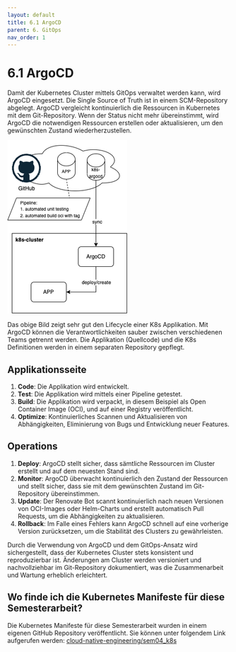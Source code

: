 ```yaml
---
layout: default
title: 6.1 ArgoCD
parent: 6. GitOps
nav_order: 1
---
```


# 6.1 ArgoCD

Damit der Kubernetes Cluster mittels GitOps verwaltet werden kann, wird ArgoCD eingesetzt. Die Single Source of Truth ist in einem SCM-Repository abgelegt. ArgoCD vergleicht kontinuierlich die Ressourcen in Kubernetes mit dem Git-Repository. Wenn der Status nicht mehr übereinstimmt, wird ArgoCD die notwendigen Ressourcen erstellen oder aktualisieren, um den gewünschten Zustand wiederherzustellen.

![gitops](../../resources/images/gitops.png)

Das obige Bild zeigt sehr gut den Lifecycle einer K8s Applikation. Mit ArgoCD können die Verantwortlichkeiten sauber zwischen verschiedenen Teams getrennt werden. Die Applikation (Quellcode) und die K8s Definitionen werden in einem separaten Repository gepflegt.

## Applikationsseite

1. **Code**: Die Applikation wird entwickelt.
2. **Test**: Die Applikation wird mittels einer Pipeline getestet.
3. **Build**: Die Applikation wird verpackt, in diesem Beispiel als Open Container Image (OCI), und auf einer Registry veröffentlicht.
4. **Optimize**: Kontinuierliches Scannen und Aktualisieren von Abhängigkeiten, Eliminierung von Bugs und Entwicklung neuer Features.

## Operations

1. **Deploy**: ArgoCD stellt sicher, dass sämtliche Ressourcen im Cluster erstellt und auf dem neuesten Stand sind.
2. **Monitor**: ArgoCD überwacht kontinuierlich den Zustand der Ressourcen und stellt sicher, dass sie mit dem gewünschten Zustand im Git-Repository übereinstimmen.
3. **Update**: Der Renovate Bot scannt kontinuierlich nach neuen Versionen von OCI-Images oder Helm-Charts und erstellt automatisch Pull Requests, um die Abhängigkeiten zu aktualisieren.
4. **Rollback**: Im Falle eines Fehlers kann ArgoCD schnell auf eine vorherige Version zurücksetzen, um die Stabilität des Clusters zu gewährleisten.

Durch die Verwendung von ArgoCD und dem GitOps-Ansatz wird sichergestellt, dass der Kubernetes Cluster stets konsistent und reproduzierbar ist. Änderungen am Cluster werden versioniert und nachvollziehbar im Git-Repository dokumentiert, was die Zusammenarbeit und Wartung erheblich erleichtert.

## Wo finde ich die Kubernetes Manifeste für diese Semesterarbeit?

Die Kubernetes Manifeste für diese Semesterarbeit wurden in einem eigenen GitHub Repository veröffentlicht. Sie können unter folgendem Link aufgerufen werden: [cloud-native-engineering/sem04_k8s](https://github.com/Cloud-native-engineering/sem04_k8s)
